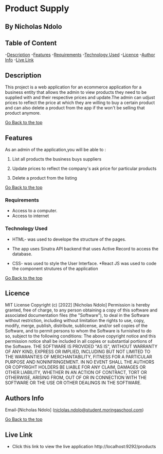 # Product Supply
## By Nicholas Ndolo

## Table of Content

-[Description](#description)
-[Features](#features)
-[Requirements](#requirements)
-[Technology Used](#technology-Used)
-[Licence](#licence)
-[Author Info](#Authors-Info)
-[Live Link](#Live-Link)

## Description

<p>This project is a web application for an ecommerce application for a business entity that allows the admin to view products they need to be supplied with and their respective prices and update.The admin can udjust prices to reflect the price at which they are willing to buy a certain product and can also delete a product from the app if the won't be selling that product anymore.</p>

[Go Back to the top](#product-supply)

## Features

As an admin of the application,you will be able to :

1. List all products the business buys suppliers

2. Update prices to reflect the company's ask price for particular products

3. Delete a product from the listing

[Go Back to the top](#product-spply)

### Requirements

* Access to a computer.
* Access to internet

### Technology Used
* HTML- was used to develope the structure of the pages.
 * The app uses Sinatra API backend that uses Active Record to access the database.

* CSS- was used to style the User Interface.
*React JS was used to code the component strutures of the application

[Go Back to the top](#product-supply)

## Licence

MIT License
Copyright (c) [2022] [Nicholas Ndolo]
Permission is hereby granted, free of charge, to any person obtaining a copy
of this software and associated documentation files (the "Software"), to deal
in the Software without restriction, including without limitation the rights
to use, copy, modify, merge, publish, distribute, sublicense, and/or sell
copies of the Software, and to permit persons to whom the Software is
furnished to do so, subject to the following conditions:
The above copyright notice and this permission notice shall be included in all
copies or substantial portions of the Software.
THE SOFTWARE IS PROVIDED "AS IS", WITHOUT WARRANTY OF ANY KIND, EXPRESS OR
IMPLIED, INCLUDING BUT NOT LIMITED TO THE WARRANTIES OF MERCHANTABILITY,
FITNESS FOR A PARTICULAR PURPOSE AND NONINFRINGEMENT. IN NO EVENT SHALL THE
AUTHORS OR COPYRIGHT HOLDERS BE LIABLE FOR ANY CLAIM, DAMAGES OR OTHER
LIABILITY, WHETHER IN AN ACTION OF CONTRACT, TORT OR OTHERWISE, ARISING FROM,
OUT OF OR IN CONNECTION WITH THE SOFTWARE OR THE USE OR OTHER DEALINGS IN THE
SOFTWARE.

## Authors Info

Email-[Nicholas Ndolo]
(niclolas.ndolo@student.moringaschool.com)

[Go Back to the top](#product-supply)

## Live Link

- Click this link to view the live application http://localhost:9292/products